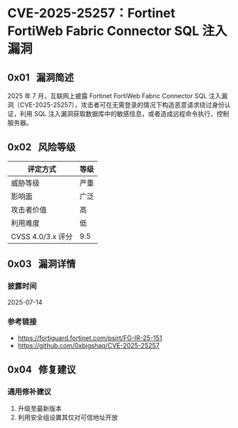 # CVE-2025-25257：Fortinet FortiWeb Fabric Connector SQL 注入漏洞

## 0x01   漏洞简述

2025 年 7 月，互联网上披露 Fortinet FortiWeb Fabric Connector SQL 注入漏洞（CVE-2025-25257），攻击者可在无需登录的情况下构造恶意请求绕过身份认证，利用 SQL 注入漏洞获取数据库中的敏感信息，或者造成远程命令执行，控制服务器。

## 0x02   风险等级

| 评定方式            | 等级  |
| --------------- | --- |
| 威胁等级            | 严重  |
| 影响面             | 广泛  |
| 攻击者价值           | 高   |
| 利用难度            | 低   |
| CVSS 4.0/3.x 评分 | 9.5 |

## 0x03   漏洞详情

### 披露时间

2025-07-14

### 参考链接

- https://fortiguard.fortinet.com/psirt/FG-IR-25-151
- https://github.com/0xbigshaq/CVE-2025-25257

## 0x04   修复建议

### 通用修补建议

1. 升级至最新版本
2. 利用安全组设置其仅对可信地址开放
